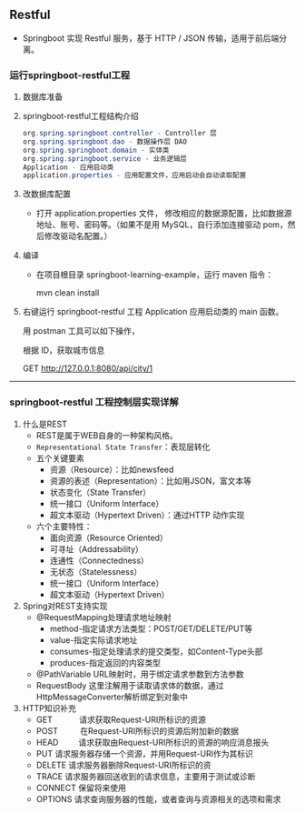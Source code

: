 ## Restful

* Springboot 实现 Restful 服务，基于 HTTP / JSON 传输，适用于前后端分离。 

### 运行springboot-restful工程

1. 数据库准备

2. springboot-restful工程结构介绍

   ```java
   org.spring.springboot.controller - Controller 层
   org.spring.springboot.dao - 数据操作层 DAO
   org.spring.springboot.domain - 实体类
   org.spring.springboot.service - 业务逻辑层
   Application - 应用启动类
   application.properties - 应用配置文件，应用启动会自动读取配置
   ```

3. 改数据库配置

   * 打开 application.properties 文件， 修改相应的数据源配置，比如数据源地址、账号、密码等。（如果不是用 MySQL，自行添加连接驱动 pom，然后修改驱动名配置。） 

4. 编译

   * 在项目根目录 springboot-learning-example，运行 maven 指令：

     mvn clean install

5. 右键运行 springboot-restful 工程 Application 应用启动类的 main 函数。

   用 postman 工具可以如下操作，

   根据 ID，获取城市信息

   GET http://127.0.0.1:8080/api/city/1

---

### springboot-restful 工程控制层实现详解

1. 什么是REST
   * REST是属于WEB自身的一种架构风格。
   * `Representational State Transfer`：表现层转化
   * 五个关键要素
     * 资源（Resource）：比如newsfeed 
     * 资源的表述（Representation）：比如用JSON，富文本等 
     * 状态变化（State Transfer）
     * 统一接口（Uniform Interface）
     * 超文本驱动（Hypertext Driven）：通过HTTP 动作实现 
   * 六个主要特性：
     * 面向资源（Resource Oriented）
     * 可寻址（Addressability）
     * 连通性（Connectedness）
     * 无状态（Statelessness）
     * 统一接口（Uniform Interface）
     * 超文本驱动（Hypertext Driven）
2. Spring对REST支持实现
   * @RequestMapping处理请求地址映射
     * method-指定请求方法类型：POST/GET/DELETE/PUT等
     * value-指定实际请求地址
     * consumes-指定处理请求的提交类型，如Content-Type头部
     * produces-指定返回的内容类型
   * @PathVariable URL映射时，用于绑定请求参数到方法参数
   * RequestBody 这里注解用于读取请求体的数据，通过HttpMessageConverter解析绑定到对象中
3. HTTP知识补充
   * GET            请求获取Request-URI所标识的资源 
   * POST          在Request-URI所标识的资源后附加新的数据 
   * HEAD         请求获取由Request-URI所标识的资源的响应消息报头 
   * PUT            请求服务器存储一个资源，并用Request-URI作为其标识
   * DELETE       请求服务器删除Request-URI所标识的资
   * TRACE        请求服务器回送收到的请求信息，主要用于测试或诊断
   * CONNECT  保留将来使用
   * OPTIONS   请求查询服务器的性能，或者查询与资源相关的选项和需求

